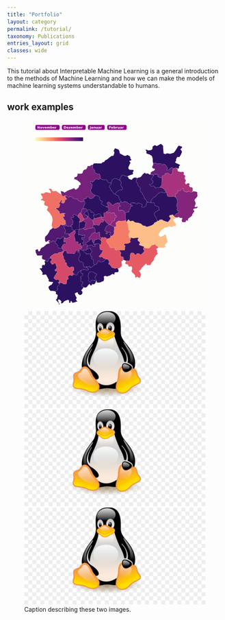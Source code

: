 ```yaml
---
title: "Portfolio"
layout: category
permalink: /tutorial/
taxonomy: Publications
entries_layout: grid
classes: wide
---
```

This tutorial about Interpretable Machine Learning is a general introduction to the methods of Machine Learning and how we can make the models of machine learning systems understandable to humans.

## work examples

<figure class="half">
    <a href="/assets/images/gewalt.png"><img src="/assets/images/gewalt.png"></a>
    <a href="/assets/images/linux.jpg"><img src="/assets/images/linux.jpg"></a>
    <a href="/assets/images/linux.jpg"><img src="/assets/images/linux.jpg"></a>
    <a href="/assets/images/linux.jpg"><img src="/assets/images/linux.jpg"></a>
    <figcaption>Caption describing these two images.</figcaption>
</figure>